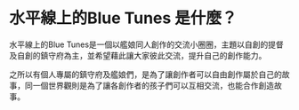 # 水平線上的Blue Tunes 是什麼？

水平線上的Blue Tunes是一個以艦娘同人創作的交流小圈圈，主題以自創的提督及自創的鎮守府為主，並希望藉此讓大家彼此交流，提升自己的創作能力。

之所以有個人專屬的鎮守府及艦娘們，是為了讓創作者可以自由創作屬於自己的故事，同一個世界觀則是為了讓各創作者的孩子們可以互相交流，也能合作創造故事。
